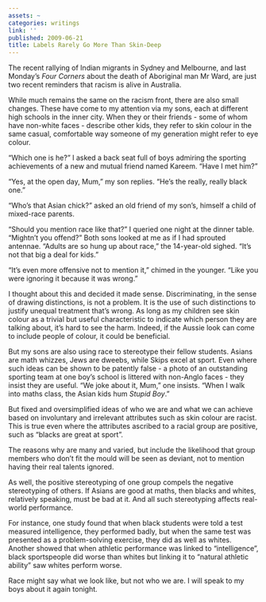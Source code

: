 ```yaml
---
assets: ~
categories: writings
link: ''
published: 2009-06-21
title: Labels Rarely Go More Than Skin-Deep
---
```

The recent rallying of Indian migrants in Sydney and Melbourne, and last
Monday’s *Four Corners* about the death of Aboriginal man Mr Ward, are
just two recent reminders that racism is alive in Australia.

While much remains the same on the racism front, there are also small
changes. These have come to my attention via my sons, each at different
high schools in the inner city. When they or their friends - some of
whom have non-white faces - describe other kids, they refer to skin
colour in the same casual, comfortable way someone of my generation
might refer to eye colour.

“Which one is he?” I asked a back seat full of boys admiring the
sporting achievements of a new and mutual friend named Kareem. “Have I
met him?”

“Yes, at the open day, Mum,” my son replies. “He’s the really, really
black one.”

“Who’s that Asian chick?” asked an old friend of my son’s, himself a
child of mixed-race parents.

“Should you mention race like that?” I queried one night at the dinner
table. “Mightn’t you offend?” Both sons looked at me as if I had
sprouted antennae. “Adults are so hung up about race,” the 14-year-old
sighed. “It’s not that big a deal for kids.”

“It’s even more offensive not to mention it,” chimed in the younger.
“Like you were ignoring it because it was wrong.”

I thought about this and decided it made sense. Discriminating, in the
sense of drawing distinctions, is not a problem. It is the use of such
distinctions to justify unequal treatment that’s wrong. As long as my
children see skin colour as a trivial but useful characteristic to
indicate which person they are talking about, it’s hard to see the harm.
Indeed, if the Aussie look can come to include people of colour, it
could be beneficial.

But my sons are also using race to stereotype their fellow students.
Asians are math whizzes, Jews are dweebs, while Skips excel at sport.
Even where such ideas can be shown to be patently false - a photo of an
outstanding sporting team at one boy’s school is littered with non-Anglo
faces - they insist they are useful. “We joke about it, Mum,” one
insists. “When I walk into maths class, the Asian kids hum *Stupid
Boy*.”

But fixed and oversimplified ideas of who we are and what we can achieve
based on involuntary and irrelevant attributes such as skin colour are
racist. This is true even where the attributes ascribed to a racial
group are positive, such as “blacks are great at sport”.

The reasons why are many and varied, but include the likelihood that
group members who don’t fit the mould will be seen as deviant, not to
mention having their real talents ignored.

As well, the positive stereotyping of one group compels the negative
stereotyping of others. If Asians are good at maths, then blacks and
whites, relatively speaking, must be bad at it. And all such
stereotyping affects real-world performance.

For instance, one study found that when black students were told a test
measured intelligence, they performed badly, but when the same test was
presented as a problem-solving exercise, they did as well as whites.
Another showed that when athletic performance was linked to
“intelligence”, black sportspeople did worse than whites but linking it
to “natural athletic ability” saw whites perform worse.

Race might say what we look like, but not who we are. I will speak to my
boys about it again tonight.